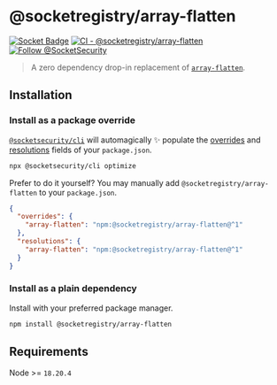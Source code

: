 # @socketregistry/array-flatten

[![Socket Badge](https://socket.dev/api/badge/npm/package/@socketregistry/array-flatten)](https://socket.dev/npm/package/@socketregistry/array-flatten)
[![CI - @socketregistry/array-flatten](https://github.com/SocketDev/socket-registry-js/actions/workflows/test.yml/badge.svg)](https://github.com/SocketDev/socket-registry-js/actions/workflows/test.yml)
[![Follow @SocketSecurity](https://img.shields.io/twitter/follow/SocketSecurity?style=social)](https://twitter.com/SocketSecurity)

> A zero dependency drop-in replacement of
> [`array-flatten`](https://www.npmjs.com/package/array-flatten).

## Installation

### Install as a package override

[`@socketsecurity/cli`](https://www.npmjs.com/package/@socketsecurity/cli) will
automagically :sparkles: populate the
[overrides](https://docs.npmjs.com/cli/v9/configuring-npm/package-json#overrides)
and [resolutions](https://yarnpkg.com/configuration/manifest#resolutions) fields
of your `package.json`.

```sh
npx @socketsecurity/cli optimize
```

Prefer to do it yourself? You may manually add `@socketregistry/array-flatten`
to your `package.json`.

```json
{
  "overrides": {
    "array-flatten": "npm:@socketregistry/array-flatten@^1"
  },
  "resolutions": {
    "array-flatten": "npm:@socketregistry/array-flatten@^1"
  }
}
```

### Install as a plain dependency

Install with your preferred package manager.

```sh
npm install @socketregistry/array-flatten
```

## Requirements

Node &gt;= `18.20.4`
